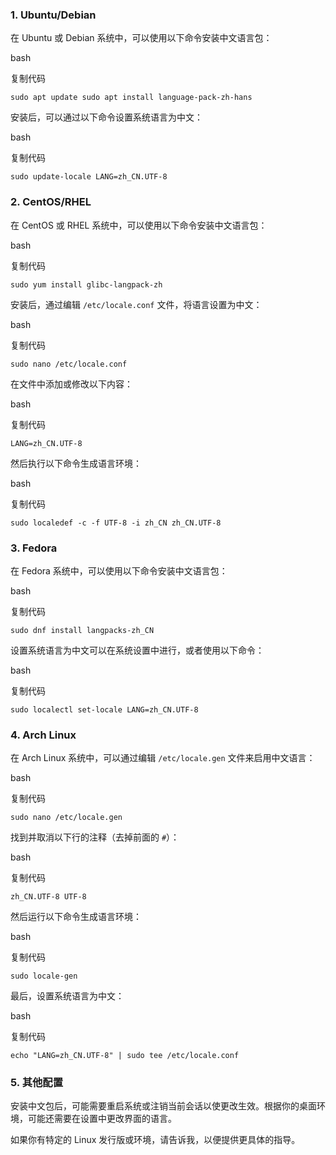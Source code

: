 ### 1. Ubuntu/Debian

在 Ubuntu 或 Debian 系统中，可以使用以下命令安装中文语言包：

bash

复制代码

`sudo apt update sudo apt install language-pack-zh-hans`

安装后，可以通过以下命令设置系统语言为中文：

bash

复制代码

`sudo update-locale LANG=zh_CN.UTF-8`

### 2. CentOS/RHEL

在 CentOS 或 RHEL 系统中，可以使用以下命令安装中文语言包：

bash

复制代码

`sudo yum install glibc-langpack-zh`

安装后，通过编辑 `/etc/locale.conf` 文件，将语言设置为中文：

bash

复制代码

`sudo nano /etc/locale.conf`

在文件中添加或修改以下内容：

bash

复制代码

`LANG=zh_CN.UTF-8`

然后执行以下命令生成语言环境：

bash

复制代码

`sudo localedef -c -f UTF-8 -i zh_CN zh_CN.UTF-8`

### 3. Fedora

在 Fedora 系统中，可以使用以下命令安装中文语言包：

bash

复制代码

`sudo dnf install langpacks-zh_CN`

设置系统语言为中文可以在系统设置中进行，或者使用以下命令：

bash

复制代码

`sudo localectl set-locale LANG=zh_CN.UTF-8`

### 4. Arch Linux

在 Arch Linux 系统中，可以通过编辑 `/etc/locale.gen` 文件来启用中文语言：

bash

复制代码

`sudo nano /etc/locale.gen`

找到并取消以下行的注释（去掉前面的 `#`）：

bash

复制代码

`zh_CN.UTF-8 UTF-8`

然后运行以下命令生成语言环境：

bash

复制代码

`sudo locale-gen`

最后，设置系统语言为中文：

bash

复制代码

`echo "LANG=zh_CN.UTF-8" | sudo tee /etc/locale.conf`

### 5. 其他配置

安装中文包后，可能需要重启系统或注销当前会话以使更改生效。根据你的桌面环境，可能还需要在设置中更改界面的语言。

如果你有特定的 Linux 发行版或环境，请告诉我，以便提供更具体的指导。